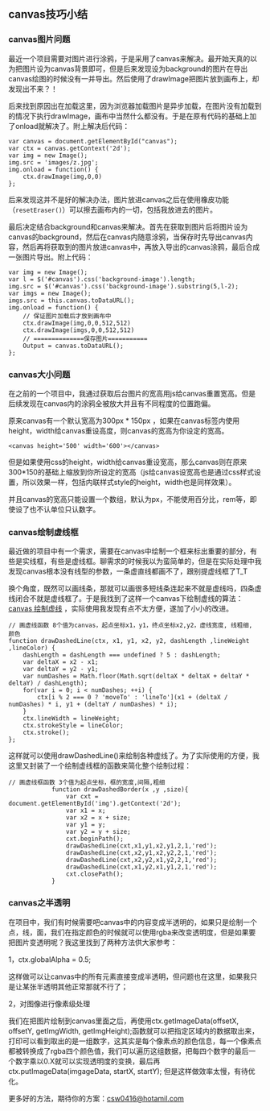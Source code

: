 ## canvas技巧小结

### canvas图片问题

最近一个项目需要对图片进行涂鸦，于是采用了canvas来解决。最开始天真的以为把图片设为canvas背景即可，但是后来发现设为background的图片在导出canvas绘图的时候没有一并导出。然后使用了drawImage把图片放到画布上，却发现出不来？！

后来找到原因出在加载这里，因为浏览器加载图片是异步加载，在图片没有加载到的情况下执行drawImage，画布中当然什么都没有。于是在原有代码的基础上加了onload就解决了。附上解决后代码：

```
var canvas = document.getElementById("canvas");
var ctx = canvas.getContext('2d');
var img = new Image();
img.src = 'images/z.jpg';
img.onload = function() {
	ctx.drawImage(img,0,0)
};
```

后来发现这并不是好的解决办法，图片放进canvas之后在使用橡皮功能（`resetEraser()`）可以擦去画布内的一切，包括我放进去的图片。

最后决定结合background和canvas来解决。首先在获取到图片后将图片设为canvas的background，然后在canvas内随意涂鸦，当保存时先导出canvas内容，然后再将获取到的图片放进canvas中，再放入导出的canvas涂鸦，最后合成一张图片导出。附上代码：

```
var img = new Image();
var l = $('#canvas').css('background-image').length;
img.src = $('#canvas').css('background-image').substring(5,l-2);
var imgs = new Image();
imgs.src = this.canvas.toDataURL();
img.onload = function() {
	// 保证图片加载后才放到画布中
	ctx.drawImage(img,0,0,512,512) 
	ctx.drawImage(imgs,0,0,512,512)
	// ==============保存图片===========
	Output = canvas.toDataURL();
};
```



### canvas大小问题

在之前的一个项目中，我通过获取后台图片的宽高用js给canvas重置宽高。但是后续发现在canvas内的涂鸦全被放大并且有不同程度的位置跑偏。

原来canvas有一个默认宽高为300px * 150px ，如果在canvas标签内使用height，width给canvas重设高度，则canvas的宽高为你设定的宽高。

```
<canvas height='500' width='600'></canvas>
```

但是如果使用css的height，width给canvas重设宽高，那么canvas则在原来300*150的基础上缩放到你所设定的宽高（js给canvas设宽高也是通过css样式设置，所以效果一样，包括内联样式style的height，width也是同样效果）。

并且canvas的宽高只能设置一个数组，默认为px，不能使用百分比，rem等，即使设了也不认单位只认数字。



### canvas绘制虚线框

最近做的项目中有一个需求，需要在canvas中绘制一个框来标出重要的部分，有些是实线框，有些是虚线框。聊需求的时候我以为蛮简单的，但是在实际处理中我发现canvas根本没有线型的参数，一条虚直线都画不了，跟别提虚线框了T_T

换个角度，既然可以画线条，那就可以画很多短线条连起来不就是虚线吗，四条虚线闭合不就是虚线框了。于是我找到了这样一个canvas下绘制虚线的算法：[canvas 绘制虚线](http://blog.sina.com.cn/s/blog_6d0dc2a90102vcd4.html) ，实际使用我发现有点不太方便，遂加了小小的改进。

```
// 画虚线函数 8个值为canvas，起点坐标x1，y1，终点坐标x2,y2，虚线宽度, 线粗细, 颜色
function drawDashedLine(ctx, x1, y1, x2, y2, dashLength ,lineWeight ,lineColor) {
	dashLength = dashLength === undefined ? 5 : dashLength;
	var deltaX = x2 - x1;
	var deltaY = y2 - y1;
	var numDashes = Math.floor(Math.sqrt(deltaX * deltaX + deltaY * deltaY) / dashLength);
	for(var i = 0; i < numDashes; ++i) {
		ctx[i % 2 === 0 ? 'moveTo' : 'lineTo'](x1 + (deltaX / numDashes) * i, y1 + (deltaY / numDashes) * i);
	}
	ctx.lineWidth = lineWeight;
	ctx.strokeStyle = lineColor;
	ctx.stroke();
};
```

这样就可以使用drawDashedLine()来绘制各种虚线了。为了实际使用的方便，我这里又封装了一个绘制虚线框的函数来简化整个绘制过程：

```
// 画虚线框函数 3个值为起点坐标，框的宽度,间隔,粗细
			function drawDashedBorder(x ,y ,size){
				var cxt = document.getElementById('img').getContext('2d');
				var x1 = x;
				var x2 = x + size;
				var y1 = y;
				var y2 = y + size;
				cxt.beginPath();
				drawDashedLine(cxt,x1,y1,x2,y1,2,1,'red');
				drawDashedLine(cxt,x2,y1,x2,y2,2,1,'red');
				drawDashedLine(cxt,x2,y2,x1,y2,2,1,'red');
				drawDashedLine(cxt,x1,y2,x1,y1,2,1,'red');
				cxt.closePath();
			}
```



### canvas之半透明

在项目中，我们有时候需要吧canvas中的内容变成半透明的，如果只是绘制一个点，线，面，我们在指定颜色的时候就可以使用rgba来改变透明度，但是如果要把图片变透明呢？我这里找到了两种方法供大家参考：

1，ctx.globalAlpha = 0.5; 

这样做可以让canvas中的所有元素直接变成半透明，但问题也在这里，如果我只是让某张半透明其他正常那就不行了；

2，对图像进行像素级处理

我们在把图片绘制到canvas里面之后，再使用ctx.getImageData(offsetX, offsetY, getImgWidth, getImgHeight);函数就可以把指定区域内的数据取出来，打印可以看到取出的是一组数字，这其实是每个像素点的颜色信息，每一个像素点都被转换成了rgba四个颜色值，我们可以遍历这组数据，把每四个数字的最后一个数字乘以0.X就可以实现透明度的变换，最后再ctx.putImageData(imgageData, startX, startY); 但是这样做效率太慢，有待优化。

更多好的方法，期待你的方案：csw0416@hotamil.com